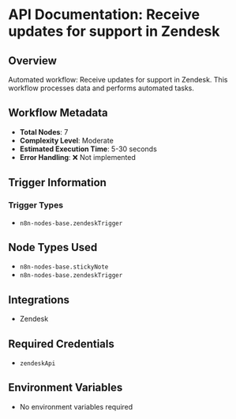 # API Documentation: Receive updates for support in Zendesk

## Overview
Automated workflow: Receive updates for support in Zendesk. This workflow processes data and performs automated tasks.

## Workflow Metadata
- **Total Nodes**: 7
- **Complexity Level**: Moderate
- **Estimated Execution Time**: 5-30 seconds
- **Error Handling**: ❌ Not implemented

## Trigger Information
### Trigger Types
- `n8n-nodes-base.zendeskTrigger`

## Node Types Used
- `n8n-nodes-base.stickyNote`
- `n8n-nodes-base.zendeskTrigger`

## Integrations
- Zendesk

## Required Credentials
- `zendeskApi`

## Environment Variables
- No environment variables required
